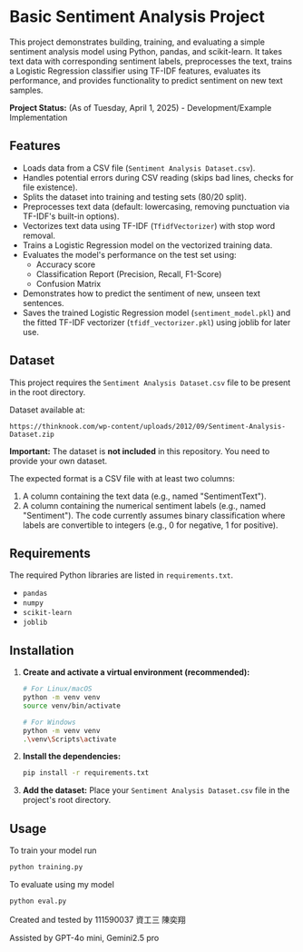 # Basic Sentiment Analysis Project

This project demonstrates building, training, and evaluating a simple sentiment analysis model using Python, pandas, and scikit-learn. It takes text data with corresponding sentiment labels, preprocesses the text, trains a Logistic Regression classifier using TF-IDF features, evaluates its performance, and provides functionality to predict sentiment on new text samples.

**Project Status:** (As of Tuesday, April 1, 2025) - Development/Example Implementation

## Features

* Loads data from a CSV file (`Sentiment Analysis Dataset.csv`).
* Handles potential errors during CSV reading (skips bad lines, checks for file existence).
* Splits the dataset into training and testing sets (80/20 split).
* Preprocesses text data (default: lowercasing, removing punctuation via TF-IDF's built-in options).
* Vectorizes text data using TF-IDF (`TfidfVectorizer`) with stop word removal.
* Trains a Logistic Regression model on the vectorized training data.
* Evaluates the model's performance on the test set using:
    * Accuracy score
    * Classification Report (Precision, Recall, F1-Score)
    * Confusion Matrix
* Demonstrates how to predict the sentiment of new, unseen text sentences.
* Saves the trained Logistic Regression model (`sentiment_model.pkl`) and the fitted TF-IDF vectorizer (`tfidf_vectorizer.pkl`) using joblib for later use.

## Dataset

This project requires the `Sentiment Analysis Dataset.csv` file to be present in the root directory.

Dataset available at:
```
https://thinknook.com/wp-content/uploads/2012/09/Sentiment-Analysis-Dataset.zip 
```

**Important:** The dataset is **not included** in this repository. You need to provide your own dataset.

The expected format is a CSV file with at least two columns:
1.  A column containing the text data (e.g., named "SentimentText").
2.  A column containing the numerical sentiment labels (e.g., named "Sentiment"). The code currently assumes binary classification where labels are convertible to integers (e.g., 0 for negative, 1 for positive).

## Requirements

The required Python libraries are listed in `requirements.txt`.

* `pandas`
* `numpy`
* `scikit-learn`
* `joblib`

## Installation

1.  **Create and activate a virtual environment (recommended):**
    ```bash
    # For Linux/macOS
    python -m venv venv
    source venv/bin/activate

    # For Windows
    python -m venv venv
    .\venv\Scripts\activate
    ```
2.  **Install the dependencies:**
    ```bash
    pip install -r requirements.txt
    ```
3.  **Add the dataset:** Place your `Sentiment Analysis Dataset.csv` file in the project's root directory.

## Usage

To train your model run

```bash
python training.py
```

To evaluate using my model 

```bash
python eval.py
```

Created and tested by 111590037 資工三 陳奕翔 

Assisted by GPT-4o mini, Gemini2.5 pro